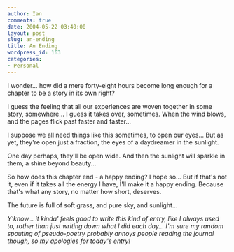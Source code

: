 ```yaml
---
author: Ian
comments: true
date: 2004-05-22 03:40:00
layout: post
slug: an-ending
title: An Ending
wordpress_id: 163
categories:
- Personal
---
```


I wonder... how did a mere forty-eight hours become long enough for a chapter to be a story in its own right?  

I guess the feeling that all our experiences are woven together in some story, somewhere... I guess it takes over, sometimes.  When the wind blows, and the pages flick past faster and faster...  

I suppose we all need things like this sometimes, to open our eyes...  But as yet, they're open just a fraction, the eyes of a daydreamer in the sunlight.  

One day perhaps, they'll be open wide.  And then the sunlight will sparkle in them, a shine beyond beauty...  

So how does this chapter end - a happy ending?  I hope so...  But if that's not it, even if it takes all the energy I have, I'll make it a happy ending.  Because that's what any story, no matter how short, deserves.  

The future is full of soft grass, and pure sky, and sunlight...  

<i>Y'know... it kinda' feels good to write this kind of entry, like I always used to, rather than just writing down what I did each day...  I'm sure my random spouting of pseudo-poetry probably annoys people reading the journal though, so my apologies for today's entry!</i>
